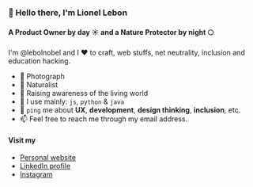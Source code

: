 ### 👋 Hello there, I'm Lionel Lebon

#### A Product Owner by day ☀️ and a Nature Protector by night 🌕

I'm @lebolnobel and I ❤ to craft, web stuffs, net neutrality, inclusion and education hacking.

- 📸 Photograph
- 🌿 Naturalist
- 🐝 Raising awareness of the living world
- 🚀 I use mainly: `js`, `python` & `java`
- 💬 `ping` me about **UX**, **development**, **design thinking**, **inclusion**, etc.
- 📫 Feel free to reach me through my email address.

#### Visit my

- [Personal website](https://lionellebon.be/)
- [LinkedIn profile](https://www.linkedin.com/in/lionellebon/)
- [Instagram](https://www.instagram.com/lebolnobel)
